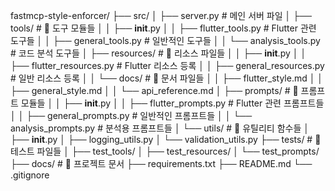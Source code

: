 fastmcp-style-enforcer/
├── src/
│   ├── server.py                  # 메인 서버 파일
│   ├── tools/                     # 📁 도구 모듈들
│   │   ├── __init__.py
│   │   ├── flutter_tools.py       # Flutter 관련 도구들
│   │   ├── general_tools.py       # 일반적인 도구들
│   │   └── analysis_tools.py      # 코드 분석 도구들
│   ├── resources/                 # 📁 리소스 파일들
│   │   ├── __init__.py
│   │   ├── flutter_resources.py   # Flutter 리소스 등록
│   │   ├── general_resources.py   # 일반 리소스 등록
│   │   └── docs/                  # 📁 문서 파일들
│   │       ├── flutter_style.md
│   │       ├── general_style.md
│   │       └── api_reference.md
│   ├── prompts/                   # 📁 프롬프트 모듈들
│   │   ├── __init__.py
│   │   ├── flutter_prompts.py     # Flutter 관련 프롬프트들
│   │   ├── general_prompts.py     # 일반적인 프롬프트들
│   │   └── analysis_prompts.py    # 분석용 프롬프트들
│   └── utils/                     # 📁 유틸리티 함수들
│       ├── __init__.py
│       ├── logging_utils.py
│       └── validation_utils.py
├── tests/                         # 📁 테스트 파일들
│   ├── test_tools/
│   ├── test_resources/
│   └── test_prompts/
├── docs/                          # 📁 프로젝트 문서
├── requirements.txt
├── README.md
└── .gitignore